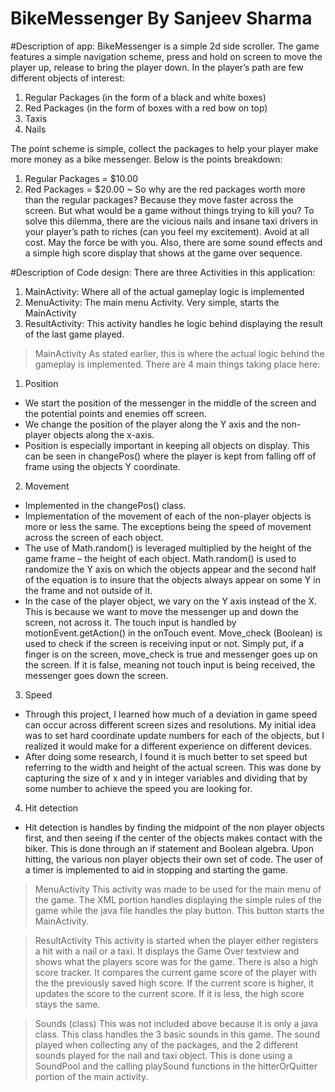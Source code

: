 # BikeMessenger By Sanjeev Sharma

#Description of app:
BikeMessenger is a simple 2d side scroller. The game features a simple navigation scheme, press and hold on screen to move the player up, release to bring the player down. In the player’s path are few different objects of interest:
1. Regular Packages (in the form of a black and white boxes)
2. Red Packages (in the form of boxes with a red bow on top)
3. Taxis
4. Nails

The point scheme is simple, collect the packages to help your player make more money as a bike messenger. Below is the points breakdown:
1. Regular Packages = $10.00
2. Red Packages = $20.00
~ So why are the red packages worth more than the regular packages? Because they move faster across the screen.
But what would be a game without things trying to kill you? To solve this dilemma, there are the vicious nails and insane taxi drivers in your player’s path to riches (can you feel my excitement). Avoid at all cost. May the force be with you.
Also, there are some sound effects and a simple high score display that shows at the game over sequence.

#Description of Code design:
There are three Activities in this application:
1. MainActivity: Where all of the actual gameplay logic is implemented
2. MenuActivity: The main menu Activity. Very simple, starts the MainActivity
3. ResultActivity: This activity handles he logic behind displaying the result of the last game played.
>MainActivity
As stated earlier, this is where the actual logic behind the gameplay is implemented. There are 4 main things taking place here:
1. Position
- We start the position of the messenger in the middle of the screen and the potential points and enemies off screen.
- We change the position of the player along the Y axis and the non-player objects along the x-axis.
- Position is especially important in keeping all objects on display. This can be seen in changePos() where the player is kept from falling off of frame using the objects Y coordinate.
2. Movement
- Implemented in the changePos() class.
- Implementation of the movement of each of the non-player objects is more or less the same. The exceptions being the speed of movement across the screen of each object.
- The use of Math.random() is leveraged multiplied by the height of the game frame – the height of each object.
Math.random() is used to randomize the Y axis on which the objects appear and the second half of the equation
is to insure that the objects always appear on some Y in the frame and not outside of it.
- In the case of the player object, we vary on the Y axis instead of the X. This is because we want to move the
messenger up and down the screen, not across it. The touch input is handled by motionEvent.getAction() in the
onTouch event. Move_check (Boolean) is used to check if the screen is receiving input or not. Simply put, if a
finger is on the screen, move_check is true and messenger goes up on the screen. If it is false, meaning not touch
input is being received, the messenger goes down the screen.
3. Speed
- Through this project, I learned how much of a deviation in game speed can occur across different screen sizes
and resolutions. My initial idea was to set hard coordinate update numbers for each of the objects, but I realized
it would make for a different experience on different devices.
- After doing some research, I found it is much better to set speed but referring to the width and height of the
actual screen. This was done by capturing the size of x and y in integer variables and dividing that by some
number to achieve the speed you are looking for.
4. Hit detection
- Hit detection is handles by finding the midpoint of the non player objects first, and then seeing if the center of
the objects makes contact with the biker. This is done through an if statement and Boolean algebra. Upon
hitting, the various non player objects their own set of code. The user of a timer is implemented to aid in
stopping and starting the game.
>MenuActivity
This activity was made to be used for the main menu of the game. The XML portion handles displaying the simple rules of the
game while the java file handles the play button. This button starts the MainActivity.

>ResultActivity
This activity is started when the player either registers a hit with a nail or a taxi. It displays the Game Over textview and shows
what the players score was for the game. There is also a high score tracker. It compares the current game score of the player
with the the previously saved high score. If the current score is higher, it updates the score to the current score. If it is less, the
high score stays the same.

>Sounds (class)
This was not included above because it is only a java class. This class handles the 3 basic sounds in this game. The sound played
when collecting any of the packages, and the 2 different sounds played for the nail and taxi object. This is done using a
SoundPool and the calling playSound functions in the hitterOrQuitter portion of the main activity.

